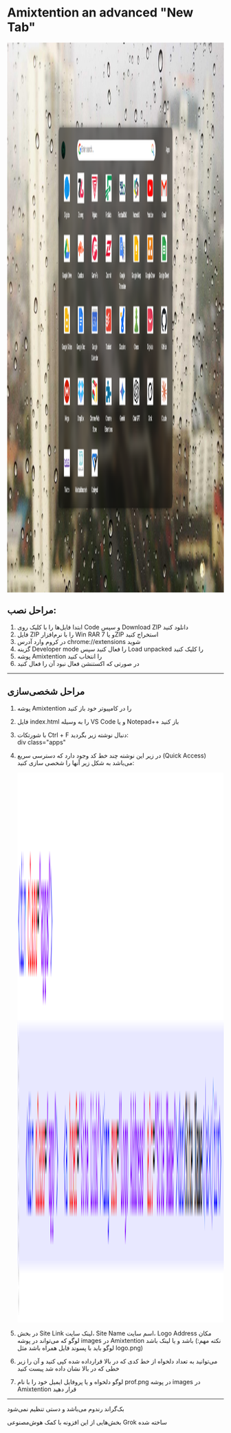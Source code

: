 # Amixtention an advanced "New Tab"
<img align="center" src="/pic.png" alt=" " width="720" height="1280">

## مراحل نصب:
1. ابتدا فایل‌ها را با کلیک روی Code و سپس Download ZIP دانلود کنید
2. فایل ZIP را با نرم‌افزار Win RAR و یا 7ZIP استخراج کنید
3. در کروم وارد آدرس chrome://extensions شوید
4. گزینه Developer mode را فعال کنید سپس Load unpacked را کلیک کنید
5. پوشه Amixtention را انتخاب کنید
6. در صورتی که اکستنشن فعال نبود آن را فعال کنید
---
## مراحل شخصی‌سازی
1. پوشه Amixtention را در کامپیوتر خود باز کنید
2. فایل index.html را به وسیله VS Code و یا Notepad++ باز کنید
3. با شورتکات Ctrl + F دنبال نوشته زیر بگردید:          
   div class="apps"
4. در زیر این نوشته چند خط کد وجود دارد که دسترسی سریع (Quick Access) می‌باشد به شکل زیر آنها را شخصی سازی کنید:

   <img src="/ex.PNG" alt=" " width="720" height="1280">
5. در بخش Site Link لینک سایت، Site Name اسم سایت، Logo Address مکان لوگو که می‌تواند در پوشه images در Amixtention باشد و یا لینک باشد (نکته مهم: لوگو باید با پسوند فایل همراه باشد مثل logo.png)
6. می‌توانید به تعداد دلخواه از خط کدی که در بالا قرارداده شده کپی کنید و آن را زیر خطی که در بالا نشان داده شد پیست کنید
7. لوگو دلخواه و یا پروفایل ایمیل خود را با نام prof.png در پوشه images در Amixtention قرار دهید

---
بک‌گراند رندوم می‌باشد و دستی تنظیم نمی‌شود

بخش‌هایی از این افزونه با کمک هوش‌مصنوعی Grok ساخته شده
